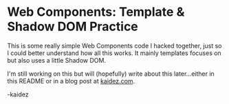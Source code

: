 # Web Components: Template & Shadow DOM Practice

This is some really simple Web Components code I hacked together, just so I could better understand how all this works. It mainly templates focuses on but also uses a little Shadow DOM.

I'm still working on this but will (hopefully) write about this later...either in this README or in a blog post at [kaidez.com](http://kaidez.com).

-kaidez